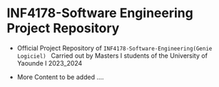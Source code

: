 # INF4178-Software Engineering Project Repository
- Official Project Repository of `INF4178-Software-Engineering(Genie Logiciel) ` Carried out by Masters I students of the University of Yaounde I 2023_2024

- More Content to be added ....